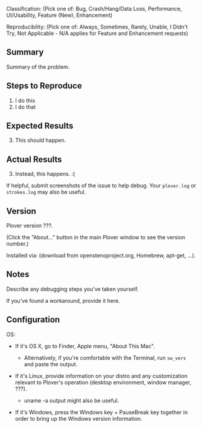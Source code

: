Classification: (Pick one of: Bug, Crash/Hang/Data Loss, Performance, UI/Usability, Feature (New), Enhancement)

Reproducibility: (Pick one of: Always, Sometimes, Rarely, Unable, I Didn't Try, Not Applicable - N/A applies for Feature and Enhancement requests)

## Summary

Summary of the problem.

## Steps to Reproduce

1. I do this
2. I do that

## Expected Results

3. This should happen.

## Actual Results

3. Instead, this happens. :(

If helpful, submit screenshots of the issue to help debug. Your `plover.log` or `strokes.log` may also be useful.

## Version

Plover version ???.

(Click the "About…" button in the main Plover window to see the version
number.)

Installed via: (download from openstenoproject.org, Homebrew, apt-get, …).

## Notes

Describe any debugging steps you've taken yourself.

If you've found a workaround, provide it here.

## Configuration

OS:

- If it's OS X,
  go to Finder, Apple menu, "About This Mac".
  - Alternatively, if you're comfortable with the Terminal, run
    `sw_vers` and paste the output.

- If it's Linux,
  provide information on your distro and any customization
  relevant to Plover's operation (desktop environment, window manager, ???).
  - uname -a output might also be useful.

- If it's Windows,
  press the Windows key + PauseBreak key together in order to bring up
  the Windows version information.
